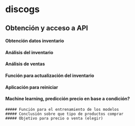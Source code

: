 # discogs

## Obtención y acceso a API

#### Obtención datos inventario

#### Análisis del inventario

#### Análisis de ventas

#### Función para actualización del inventario

#### Aplicación para reiniciar

#### Machine learning, predicción precio en base a condición?
    ##### Función para el entrenamiento de los modelos
    ##### Conclusión sobre que tipo de productos comprar
    ##### Objetivo para precio o venta (elegir)
